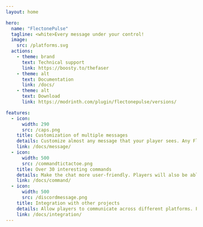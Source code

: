 ```yaml
---
layout: home

hero:
  name: "FlectonePulse"
  tagline: <white>Every message under your control!
  image:
    src: /platforms.svg
  actions:
    - theme: brand
      text: Technical support
      link: https://boosty.to/thefaser
    - theme: alt
      text: Documentation
      link: /docs/
    - theme: alt
      text: Download
      link: https://modrinth.com/plugin/flectonepulse/versions/

features:
  - icon:
      width: 290
      src: /caps.png
    title: Customization of multiple messages
    details: Customize almost any message that your player sees. Any FlectonePulse action can be disabled
    link: /docs/message/
  - icon:
      width: 500
      src: /commandtictactoe.png
    title: Over 30 interesting commands
    details: Make the chat more user-friendly. Players will also be able to use built-in mini-games
    link: /docs/command/
  - icon:
      width: 500
      src: /discordmessage.png
    title: Integration with other projects
    details: Allow players to communicate across different platforms. Full integrations with Discord, Twitch, and Telegram
    link: /docs/integration/
---
```


<br>
<br>
<br>
<div class="w-80" style=" display: flex; flex-direction: column; align-items: center; justify-content: center;">
    <img src="/structure.svg" alt="">
</div>

<br>
<br>
<br>
<div class="w-80" style=" display: flex; flex-direction: column; align-items: center; justify-content: center;">
    <a href="api/pulse/metrics" rel="noopener nofollow ugc" target="_blank">
    <img src="/api/pulse/metrics/svg" alt=""></a>
</div>